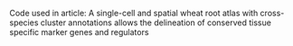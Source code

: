 Code used in article: A single-cell and spatial wheat root atlas with cross-species cluster annotations allows
the delineation of conserved tissue specific marker genes and regulators
